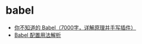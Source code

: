 # babel

- [你不知道的 Babel（7000字，详解原理并手写插件）](https://my.oschina.net/u/4088983/blog/4545928)
- [Babel 配置用法解析](https://www.cnblogs.com/bai1218/p/12392180.html)